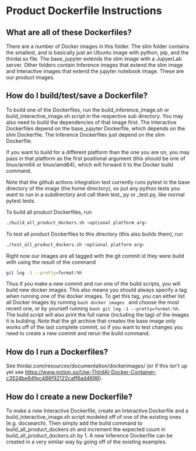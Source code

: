 # Product Dockerfile Instructions

<!-- TODO (Josh): We should probably eventually migrate to Docker compose -->

## What are all of these Dockerfiles?

There are a number of Docker images in this folder. The slim folder contains
the smallest, and is basically just an Ubuntu image with python, pip, and the 
thirdai.so file. The base_jupyter extends the slim image with a JupyerLab 
server. Other folders contain Inference images that extend the slim image and
Interactive images that extend the jupyter notebook image. 
These are our product images.

## How do I build/test/save a Dockerfile?

To build one of the Dockerfiles, run the build_inference_image.sh or
build_interactive_image.sh script in the respective sub directory. You may also 
need to build the dependencies of that image first. The Interactive Dockerfiles 
depend on the base_jupyter Dockerfile, which depends on the slim Dockerfile. The
Inference Dockerfiles just depend on the slim Dockerfile. 

If you want to build for a different platform than the one you 
are on, you may pass in that platform as the first positional argument (this
should be one of linux/arm64 or linux/amd64), which will forward it to the 
Docker build command. 

Note that the github actions integration test currently runs pytest in the base 
directory of the image (the home directory), so put any python tests you want to
run in a subdirectory and call them test_<test name>.py or <test name>_test.py, 
like normal pytest tests.

To build all product Dockerfiles, run
```bash
./build_all_product_dockers.sh <optional platform arg>
```
To test all product Dockerfiles to this directory (this also builds them), run
 ```bash
./test_all_product_dockers.sh <optional platform arg>
```

Right now our images are all tagged with the git commit id they were build with
using the result of the command
 ```bash
git log -1 --pretty=format:%h
```
Thus if you make a new commit and run one of the build scripts, you will build
new docker images. This also means you should always specify a tag when running
one of the docker images. To get this tag, you can either list all Docker images
by running  ```bash docker images ``` and choose the most recent one, or by
yourself running  ```bash git log -1 --pretty=format:%h```. The build script
will also print the full name (including the tag) of the images it is building. 
Note that the git archive that creates the base image only works off of the last 
complete commit, so if you want to test changes you need to create a new commit 
and rerun the build command.

## How do I run a Dockerfiles?

See thirdai.com/resources/documentation/dockerimages/ (or if this isn't up
yet see https://www.notion.so/Use-ThirdAI-Docker-Container-c3524be84fec486f92122caff6ad4696).

## How do I create a new Dockerfile?

To make a new Interactive Dockerfile, create an Interactive.Dockerfile and a
build_interactive_image.sh script modeled off of one of the existing ones
(e.g. docsearch). Then simply add the build command to build_all_product_dockers.sh
and increment the expected count in build_all_product_dockers.sh by 1. A new
Inference Dockerfile can be created in a very similar way by going off of the
existing examples.